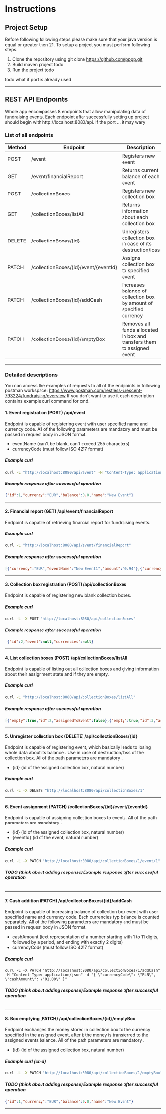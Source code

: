 # Instructions
## Project Setup
Before following following steps please make sure that your java version is equal or greater then 21.
To setup a project you must perform following steps.
1. Clone the repository using
   git clone https://github.com/pppp.git
2. Build maven project todo
3. Run the project todo

todo what if port is already used

****
## REST API Endpoints
Whole app encompasses 8 endpoints that allow manipulating data of fundraising events.
Each endpoint after successfully setting up project should begin with http://localhost:8080/api.
If the port ... it may wary

### List of all endpoints 

| Method | Endpoint                              | Description                                                             |
|--------|---------------------------------------|-------------------------------------------------------------------------|
| POST   | /event                                | Registers new event                                                     |
| GET    | /event/financialReport                | Returns current balance of each event                                   |
| POST   | /collectionBoxes                      | Registers new collection box                                            |
| GET    | /collectionBoxes/listAll              | Returns information about each collection box                           |
| DELETE | /collectionBoxes/{id}                 | Unregisters collection box in case of its destruction/loss              |
| PATCH  | /collectionBoxes/{id}/event/{eventId} | Assigns collection box to specified event                               |
| PATCH  | /collectionBoxes/{id}/addCash         | Increases balance of collection box by amount of specified currency     |
| PATCH  | /collectionBoxes/{id}/emptyBox        | Removes all funds allocated in box and transfers them to assigned event |
****
### Detailed descriptions
You can access the examples of requests to all of the endpoints in following postman workspace:
https://www.postman.com/restless-crescent-793224/fundraising/overview
If you don't want to use it each description contains example curl command for cmd. 
#### 1. Event registration (POST) /api/event
Endpoint is capable of registering event with user specified name and currency code.
All of the following parameters are mandatory and must be passed in request body in JSON format.
- eventName (can't be blank, can't exceed 255 characters)
- currencyCode (must follow ISO 4217 format)
##### Example curl
```cmd
curl -L "http://localhost:8080/api/event" -H "Content-Type: application/json" -d "{\"eventName\": \"New Event\" , \"currencyCode\": \"EUR\"  }", 
```
##### Example response after successful operation
```json
{"id":1,"currency":"EUR","balance":0.0,"name":"New Event"}
```
****

#### 2. Financial report (GET) /api/event/financialReport
Endpoint is capable of retrieving financial report for fundraising events.
##### Example curl
```cmd
curl -L "http://localhost:8080/api/event/financialReport"
```
##### Example response after successful operation
```json
[{"currency":"EUR","eventName":"New Event1","amount":"0.94"},{"currency":"EUR","eventName":"New Event2","amount":"0.00"}]
```
****

#### 3. Collection box registration (POST) /api/collectionBoxes
Endpoint is capable of registering new blank collection boxes.

##### Example curl
```cmd
curl -L -X POST "http://localhost:8080/api/collectionBoxes"
```
##### Example response after successful operation
```json
 {"id":2,"event":null,"currencies":null}
```
****
####  4. List collection boxes (POST) /api/collectionBoxes/listAll
Endpoint is capable of listing out all collection boxes and giving information about their assignment state and if they are empty.
##### Example curl
```cmd
curl -L "http://localhost:8080/api/collectionBoxes/listAll"
```
##### Example response after successful operation
```json
[{"empty":true,"id":2,"assignedToEvent":false},{"empty":true,"id":3,"assignedToEvent":false},{"empty":false,"id":1,"assignedToEvent":true}]
```
****
#### 5. Unregister collection box (DELETE) /api/collectionBoxes/{id}
Endpoint is capable of registering event, which basically leads to losing whole data about its balance . Use in case of destruction/loss of the collection box.
All of the path parameters are mandatory .
- {id} (id of the assigned collection box, natural number)
##### Example curl
```cmd
curl -L -X DELETE "http://localhost:8080/api/collectionBoxes/1"
```

****



####  6. Event assignment (PATCH) /collectionBoxes/{id}/event/{eventId}
Endpoint is capable of assigning collection boxes to events.
All of the path parameters are mandatory .
- {id}  (id of the assigned collection box, natural number)  
- {eventId} (id of the event, natural number)
  
##### Example curl
```cmd
curl -L -X PATCH "http://localhost:8080/api/collectionBoxes/1/event/1"
```
##### TODO (think about adding response) Example response after successful operation
```json
```
****



####  7. Cash addition (PATCH) /api/collectionBoxes/{id}/addCash
Endpoint is capable of increasing balance of collection box event with user specified name and currency code. Each currencies typ balance is counted separately.
All of the following parameters are mandatory and must be passed in request body in JSON format.
- cashAmount (text representation of a number starting with 1 to 11 digits, followed by a period, and ending with exactly 2 digits)
- currencyCode (must follow ISO 4217 format)

##### Example curl
```shell
curl -L -X PATCH "http://localhost:8080/api/collectionBoxes/1/addCash" -H "Content-Type: application/json" -d "{ \"currencyCode\": \"PLN\", \"cashAmount\": \"01.00\" }"
```
##### TODO (think about adding response) Example response after successful operation
```json
```
****


#### 8. Box emptying (PATCH) /api/collectionBoxes/{id}/emptyBox
Endpoint exchanges the money stored in collection box to the currency specified in the assigned event, after it the money is transferred to the assigned events balance.
All of the path parameters are mandatory .
- {id}  (id of the assigned collection box, natural number)
##### Example curl (cmd)
```cmd
curl -L -X PATCH "http://localhost:8080/api/collectionBoxes/1/emptyBox"
```
##### TODO (think about adding response) Example response after successful operation
```json
{"id":1,"currency":"EUR","balance":0.0,"name":"New Event"}
```

****
